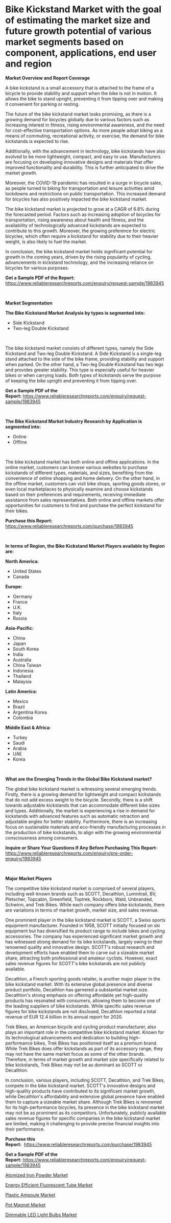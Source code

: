 <p><h1>Bike Kickstand Market with the goal of estimating the market size and future growth potential of various market segments based on component, applications, end user and region</h1></p><p><strong>Market Overview and Report Coverage</strong></p>
<p><p>A bike kickstand is a small accessory that is attached to the frame of a bicycle to provide stability and support when the bike is not in motion. It allows the bike to stand upright, preventing it from tipping over and making it convenient for parking or resting. </p><p>The future of the bike kickstand market looks promising, as there is a growing demand for bicycles globally due to various factors such as increasing interest in fitness, rising environmental awareness, and the need for cost-effective transportation options. As more people adopt biking as a means of commuting, recreational activity, or exercise, the demand for bike kickstands is expected to rise.</p><p>Additionally, with the advancement in technology, bike kickstands have also evolved to be more lightweight, compact, and easy to use. Manufacturers are focusing on developing innovative designs and materials that offer improved functionality and durability. This is further anticipated to drive the market growth.</p><p>Moreover, the COVID-19 pandemic has resulted in a surge in bicycle sales, as people turned to biking for transportation and leisure activities amid lockdowns and restrictions on public transportation. This increased demand for bicycles has also positively impacted the bike kickstand market.</p><p>The bike kickstand market is projected to grow at a CAGR of 6.8% during the forecasted period. Factors such as increasing adoption of bicycles for transportation, rising awareness about health and fitness, and the availability of technologically advanced kickstands are expected to contribute to this growth. Moreover, the growing preference for electric bicycles, which often require a kickstand for stability due to their heavier weight, is also likely to fuel the market.</p><p>In conclusion, the bike kickstand market holds significant potential for growth in the coming years, driven by the rising popularity of cycling, advancements in kickstand technology, and the increasing reliance on bicycles for various purposes.</p></p>
<p><strong>Get a Sample PDF of the Report:</strong> <a href="https://www.reliableresearchreports.com/enquiry/request-sample/1983945">https://www.reliableresearchreports.com/enquiry/request-sample/1983945</a></p>
<p>&nbsp;</p>
<p><strong>Market Segmentation</strong></p>
<p><strong>The Bike Kickstand Market Analysis by types is segmented into:</strong></p>
<p><ul><li>Side Kickstand</li><li>Two-leg Double Kickstand</li></ul></p>
<p>&nbsp;</p>
<p><p>The bike kickstand market consists of different types, namely the Side Kickstand and Two-leg Double Kickstand. A Side Kickstand is a single-leg stand attached to the side of the bike frame, providing stability and support when parked. On the other hand, a Two-leg Double Kickstand has two legs and provides greater stability. This type is especially useful for heavier bikes or when carrying loads. Both types of kickstands serve the purpose of keeping the bike upright and preventing it from tipping over.</p></p>
<p><strong>Get a Sample PDF of the Report:</strong>&nbsp;<a href="https://www.reliableresearchreports.com/enquiry/request-sample/1983945">https://www.reliableresearchreports.com/enquiry/request-sample/1983945</a></p>
<p>&nbsp;</p>
<p><strong>The Bike Kickstand Market Industry Research by Application is segmented into:</strong></p>
<p><ul><li>Online</li><li>Offline</li></ul></p>
<p>&nbsp;</p>
<p><p>The bike kickstand market has both online and offline applications. In the online market, customers can browse various websites to purchase kickstands of different types, materials, and sizes, benefiting from the convenience of online shopping and home delivery. On the other hand, in the offline market, customers can visit bike shops, sporting goods stores, or even local marketplaces to physically examine and choose kickstands based on their preferences and requirements, receiving immediate assistance from sales representatives. Both online and offline markets offer opportunities for customers to find and purchase the perfect kickstand for their bikes.</p></p>
<p><strong>Purchase this Report:</strong>&nbsp; <a href="https://www.reliableresearchreports.com/purchase/1983945">https://www.reliableresearchreports.com/purchase/1983945</a></p>
<p>&nbsp;</p>
<p><strong>In terms of Region, the Bike Kickstand Market Players available by Region are:</strong></p>
<p>
    <p> <strong> North America: </strong>
        <ul>
            <li>United States</li>
            <li>Canada</li>
        </ul>
        </p> 
    <p> <strong> Europe: </strong>
        <ul>
            <li>Germany</li>
            <li>France</li>
            <li>U.K.</li>
            <li>Italy</li>
            <li>Russia</li>
        </ul>
        </p> 
    <p> <strong> Asia-Pacific: </strong>
        <ul>
            <li>China</li>
            <li>Japan</li>
            <li>South Korea</li>
            <li>India</li>
            <li>Australia</li>
            <li>China Taiwan</li>
            <li>Indonesia</li>
            <li>Thailand</li>
            <li>Malaysia</li>
        </ul>
        </p> 
    <p> <strong> Latin America: </strong>
        <ul>
            <li>Mexico</li>
            <li>Brazil</li>
            <li>Argentina Korea</li>
            <li>Colombia</li>
        </ul>
        </p> 
    <p> <strong> Middle East & Africa: </strong>
        <ul>
            <li>Turkey</li>
            <li>Saudi</li>
            <li>Arabia</li>
            <li>UAE</li>
            <li>Korea</li>
        </ul>
    </p>
    </p>
<p>&nbsp;</p>
<p><strong>What are the Emerging Trends in the Global Bike Kickstand market?</strong></p>
<p><p>The global bike kickstand market is witnessing several emerging trends. Firstly, there is a growing demand for lightweight and compact kickstands that do not add excess weight to the bicycle. Secondly, there is a shift towards adjustable kickstands that can accommodate different bike sizes and types. Additionally, the market is experiencing a rise in demand for kickstands with advanced features such as automatic retraction and adjustable angles for better stability. Furthermore, there is an increasing focus on sustainable materials and eco-friendly manufacturing processes in the production of bike kickstands, to align with the growing environmental consciousness among consumers.</p></p>
<p><strong>Inquire or Share Your Questions If Any Before Purchasing This Report</strong>- <a href="https://www.reliableresearchreports.com/enquiry/pre-order-enquiry/1983945">https://www.reliableresearchreports.com/enquiry/pre-order-enquiry/1983945</a></p>
<p>&nbsp;</p>
<p><strong>Major Market Players</strong></p>
<p><p>The competitive bike kickstand market is comprised of several players, including well-known brands such as SCOTT, Decathlon, Lumintrail, BV, Pletscher, Topcabin, Greenfield, Toptrek, Rockbors, Wald, Unbranded, Schwinn, and Trek Bikes. While each company offers bike kickstands, there are variations in terms of market growth, market size, and sales revenue.</p><p>One prominent player in the bike kickstand market is SCOTT, a Swiss sports equipment manufacturer. Founded in 1958, SCOTT initially focused on ski equipment but has diversified its product range to include bikes and cycling accessories. The company has experienced significant market growth and has witnessed strong demand for its bike kickstands, largely owing to their renowned quality and innovative design. SCOTT's robust research and development efforts have enabled them to carve out a sizeable market share, attracting both professional and amateur cyclists. However, exact sales revenue figures for SCOTT's bike kickstands are not publicly available.</p><p>Decathlon, a French sporting goods retailer, is another major player in the bike kickstand market. With its extensive global presence and diverse product portfolio, Decathlon has garnered a substantial market size. Decathlon's strong emphasis on offering affordable yet high-quality products has resonated with consumers, allowing them to become one of the leading suppliers of bike kickstands. While specific sales revenue figures for bike kickstands are not disclosed, Decathlon reported a total revenue of EUR 12.4 billion in its annual report for 2020.</p><p>Trek Bikes, an American bicycle and cycling product manufacturer, also plays an important role in the competitive bike kickstand market. Known for its technological advancements and dedication to building high-performance bikes, Trek Bikes has positioned itself as a premium brand. While Trek Bikes does offer kickstands as part of its accessory range, they may not have the same market focus as some of the other brands. Therefore, in terms of market growth and market size specifically related to bike kickstands, Trek Bikes may not be as dominant as SCOTT or Decathlon.</p><p>In conclusion, various players, including SCOTT, Decathlon, and Trek Bikes, compete in the bike kickstand market. SCOTT's innovative designs and high-quality products have contributed to its significant market growth, while Decathlon's affordability and extensive global presence have enabled them to capture a sizeable market share. Although Trek Bikes is renowned for its high-performance bicycles, its presence in the bike kickstand market may not be as prominent as its competitors. Unfortunately, publicly available sales revenue figures for specific companies in the bike kickstand market are limited, making it challenging to provide precise financial insights into their performance.</p></p>
<p><strong>Purchase this Report:</strong>&nbsp;&nbsp;<a href="https://www.reliableresearchreports.com/purchase/1983945">https://www.reliableresearchreports.com/purchase/1983945</a></p>
<p></p>
<p><strong>Get a Sample PDF of the Report:</strong>&nbsp;<a href="https://www.reliableresearchreports.com/enquiry/request-sample/1983945">https://www.reliableresearchreports.com/enquiry/request-sample/1983945</a></p>
<p><p><a href="https://www.linkedin.com/pulse/atomized-iron-powder-market-size-growth-forecast-from-2023-czlhe/">Atomized Iron Powder Market</a></p><p><a href="https://github.com/JameTravis/Market-Research-Report-List-2/blob/main/energy-efficient-fluorescent-tube-market.md">Energy Efficient Fluorescent Tube Market</a></p><p><a href="https://www.linkedin.com/pulse/plastic-ampoule-market-research-report-provides-thorough-25nne/">Plastic Ampoule Market</a></p><p><a href="https://www.linkedin.com/pulse/pot-magnet-market-size-share-global-analysis-report-2023-vc8ze/">Pot Magnet Market</a></p><p><a href="https://github.com/chartsaturn/Market-Research-Report-List-1/blob/main/dimmable-led-light-bulbs-market.md">Dimmable LED Light Bulbs Market</a></p></p>